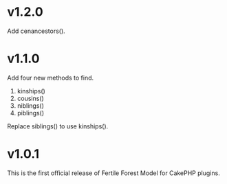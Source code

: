 # v1.2.0

Add cenancestors().

# v1.1.0

Add four new methods to find.

1. kinships()
2. cousins()
3. niblings()
4. piblings()

Replace siblings() to use kinships().

# v1.0.1

This is the first official release of Fertile Forest Model for CakePHP plugins.
